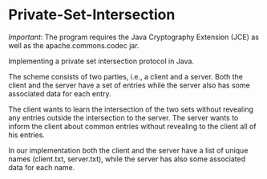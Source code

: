 # Private-Set-Intersection

*Important*: The program requires the Java Cryptography Extension (JCE) as well as the apache.commons.codec jar.

Implementing a private set intersection protocol in Java.

The scheme consists of two parties, i.e., a client and a server. Both the client and the server have a set of entries while the server also has some associated data for each entry.

The client wants to learn the intersection of the two sets without revealing any entries outside the intersection to the server. The server wants to inform the client about common entries without revealing to the client all of his entries.

In our implementation both the client and the server have a list of unique names (client.txt, server.txt), while the server has also some associated data for each name.
